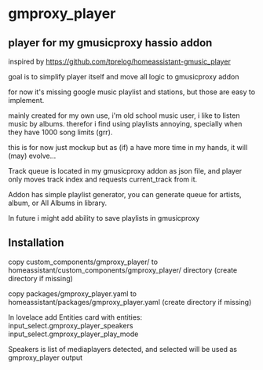 # gmproxy_player
## player for my gmusicproxy hassio addon

inspired by https://github.com/tprelog/homeassistant-gmusic_player

goal is to simplify player itself and move all logic to gmusicproxy addon

for now it's missing google music playlist and stations, but those are easy to implement.

mainly created for my own use, i'm old school music user, i like to listen music by albums. 
therefor i find using playlists annoying, specially when they have 1000 song limits (grr).

this is for now just mockup but as (if) a have more time in my hands, it will (may) evolve...

Track queue is located in my gmusicproxy addon as json file, and player only moves track index and 
requests current_track from it.

Addon has simple playlist generator, you can generate queue for artists, album,
or All Albums in library.

In future i might add ability to save playlists in gmusicproxy 

## Installation

copy custom_components/gmproxy_player/ to homeassistant/custom_components/gmproxy_player/ directory 
(create directory if missing)

copy packages/gmproxy_player.yaml to homeassistant/packages/gmproxy_player.yaml
(create directory if missing)

In lovelace add Entities card with entities:
  input_select.gmproxy_player_speakers
  input_select.gmproxy_player_play_mode
 
Speakers is list of mediaplayers detected, and selected will be used as gmproxy_player output
